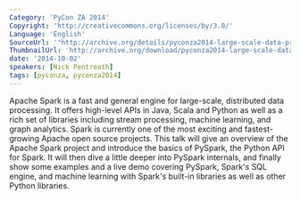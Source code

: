 ```yaml
---
Category: 'PyCon ZA 2014'
Copyright: 'http://creativecommons.org/licenses/by/3.0/'
Language: 'English'
SourceUrl: '"http://archive.org/details/pyconza2014-large-scale-data-processing"'
ThumbnailUrl: 'http://archive.org/download/pyconza2014-large-scale-data-processing/pyconza2014-large-scale-data-processing.thumbs/5%20B%20Large%20Scale%20Data%20Processing%20-_000570.jpg'
date: '2014-10-02'
speakers: [Nick Pentreath]
tags: [pyconza, pyconza2014]
---
```

Apache Spark is a fast and general engine for large-scale, distributed data processing. It offers high-level APIs in Java, Scala and Python as well as a rich set of libraries including stream processing, machine learning, and graph analytics. Spark is currently one of the most exciting and fastest-growing Apache open source projects.
This talk will give an overview of the Apache Spark project and introduce the basics of PySpark, the Python API for Spark. It will then dive a little deeper into PySpark internals, and finally show some examples and a live demo covering PySpark, Spark's SQL engine, and machine learning with Spark's built-in libraries as well as other Python libraries.